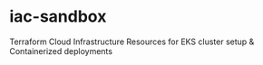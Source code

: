 # iac-sandbox
Terraform Cloud Infrastructure Resources for EKS cluster setup &amp; Containerized deployments
